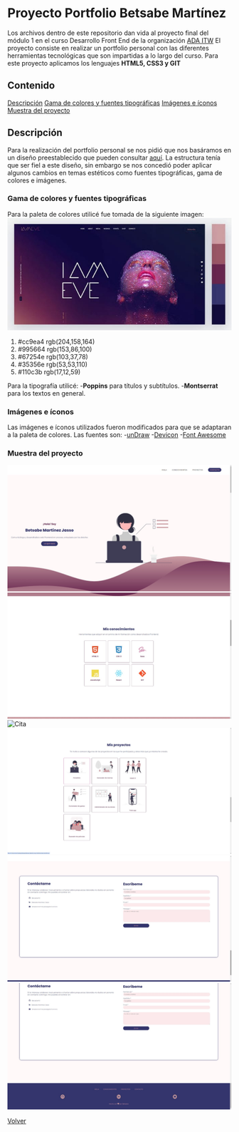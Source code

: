 # Proyecto Portfolio Betsabe Martínez

Los archivos dentro de este repositorio dan vida al proyecto final del módulo 1 en el curso Desarrollo Front End de la organización [ADA ITW](https://adaitw.org/)
El proyecto consiste en realizar un portfolio personal con las diferentes herramientas tecnológicas que son impartidas a lo largo del curso. Para este proyecto aplicamos los lenguajes **HTML5, CSS3 y GIT**

## Contenido

[Descripción](#Descripción)
[Gama de colores y fuentes tipográficas](#gama-de-colores)
[Imágenes e íconos](#imágenes)
[Muestra del proyecto](#muestra-del-proyecto)

## Descripción

Para la realización del portfolio personal se nos pidió que nos basáramos en un diseño preestablecido que pueden consultar [aquí](https://frontend-proyecto-portfolio.adaitw.org/). La estructura tenía que ser fiel a este diseño, sin embargo se nos concedió poder aplicar algunos cambios en temas estéticos como fuentes tipográficas, gama de colores e imágenes.

### Gama de colores y fuentes tipográficas

Para la paleta de colores utilicé fue tomada de la siguiente imagen:
![I AM EVE page](./imágenes/imágenes%20readme/Paleta%20de%20colores.jpeg)

1. #cc9ea4 rgb(204,158,164)
2. #995664 rgb(153,86,100)
3. #67254e rgb(103,37,78)
4. #35356e rgb(53,53,110)
5. #110c3b rgb(17,12,59)

Para la tipografía utilicé: -**Poppins** para títulos y subtítulos. -**Montserrat** para los textos en general.

### Imágenes e íconos

Las imágenes e íconos utilizados fueron modificados para que se adaptaran a la paleta de colores.
Las fuentes son: -[unDraw](https://undraw.co/illustrations) -[Devicon](https://devicon.dev/) -[Font Awesome](https://fontawesome.com/search?m=free&o=r)

### Muestra del proyecto

![Sección home](./imágenes/imágenes%20readme/Sección%20home.jpeg)
![Mis conocimientos](./imágenes/imágenes%20readme/Mis%20conocimientos.jpeg)
![Cita](./imágenes/imágenes%20readme/Cita.jpeg)
![Mis proyectos](./imágenes/imágenes%20readme/Mis%20proyectos.jpeg)
![Contacto](./imágenes/imágenes%20readme/Contacto.jpeg)
![Pie de página](./imágenes/imágenes%20readme/Footer.jpeg)

[Volver](#contenido)
